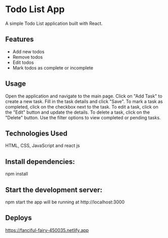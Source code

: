 # Todo List App

A simple Todo List application built with React.

## Features

- Add new todos
- Remove todos
- Edit todos
- Mark todos as complete or incomplete

## Usage
   Open the application and navigate to the main page.
   Click on "Add Task" to create a new task.
   Fill in the task details and click "Save".
   To mark a task as completed, click on the checkbox next to the task.
   To edit a task, click on the "Edit" button and update the details.
   To delete a task, click on the "Delete" button.
   Use the filter options to view completed or pending tasks.

## Technologies Used
HTML, CSS, JavaScript and react js

## Install dependencies:
   npm install

## Start the development server:
   npm start
   the app will be running at 
   http://localhost:3000

## Deploys
   https://fanciful-fairy-450035.netlify.app

